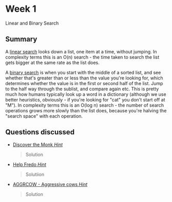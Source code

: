 # Week 1

Linear and Binary Search

## Summary

A [linear search](https://www.geeksforgeeks.org/linear-search/) looks down a list, one item at a time, without jumping. In complexity terms this is an O(n) search - the time taken to search the list gets bigger at the same rate as the list does.

A [binary search](https://www.geeksforgeeks.org/binary-search/) is when you start with the middle of a sorted list, and see whether that's greater than or less than the value you're looking for, which determines whether the value is in the first or second half of the list. Jump to the half way through the sublist, and compare again etc. This is pretty much how humans typically look up a word in a dictionary (although we use better heuristics, obviously - if you're looking for "cat" you don't start off at "M"). In complexity terms this is an O(log n) search - the number of search operations grows more slowly than the list does, because you're halving the "search space" with each operation.

## Questions discussed

* [ Discover the Monk ](https://www.hackerearth.com/practice/algorithms/searching/binary-search/practice-problems/algorithm/discover-the-monk/)
  [*Hint*](https://github.com/IEEE-ASET/XtremeWorkshop/blob/master/Week%201/Hint.txt) 
  > Solution

* [ Help Fredo ](https://www.hackerearth.com/practice/algorithms/searching/binary-search/practice-problems/algorithm/help-fredo/)
  [*Hint*](https://github.com/IEEE-ASET/XtremeWorkshop/blob/master/Week%201/Hint.txt)  
  > Solutiion
 
* [ AGGRCOW - Aggressive cows ](https://www.spoj.com/problems/AGGRCOW/)
  [*Hint*](https://github.com/IEEE-ASET/XtremeWorkshop/blob/master/Week%201/Hint.txt)  
  > Solution
